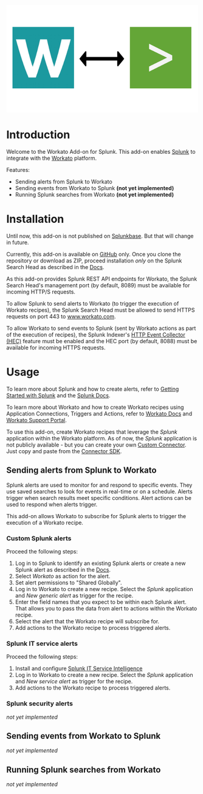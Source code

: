 ![](static/screenshot.png)

# Introduction

Welcome to the Workato Add-on for Splunk. This add-on enables [Splunk](https://www.splunk.com/) to integrate with the [Workato](https://www.workato.com/) platform.

Features:
- Sending alerts from Splunk to Workato
- Sending events from Workato to Splunk **(not yet implemented)**
- Running Splunk searches from Workato **(not yet implemented)**

# Installation

Until now, this add-on is not published on [Splunkbase](splunkbase.splunk.com). But that will change in future.

Currently, this add-on is available on [GitHub](https://github.com/hovu96/workato_addon_for_splunk) only. Once you clone the repository or download as ZIP, proceed installation *only* on the Splunk Search Head as described in the [Docs](http://docs.splunk.com/Documentation/AddOns/released/Overview/Distributedinstall#Search_heads).

As this add-on provides Splunk REST API endpoints for Workato, the Splunk Search Head's management port (by default, 8089) must be available for incoming HTTP/S requests.

To allow Splunk to send alerts to Workato (to trigger the execution of Workato recipes), the Splunk Search Head must be allowed to send HTTPS requests on port 443 to www.workato.com.

To allow Workato to send events to Splunk (sent by Workato actions as part of the execution of recipes), the Splunk Indexer's [HTTP Event Collector (HEC)](http://dev.splunk.com/view/event-collector/SP-CAAAE6M) feature must be enabled and the HEC port (by default, 8088) must be available for incoming HTTPS requests.

# Usage

To learn more about Splunk and how to create alerts, refer to [Getting Started with Splunk](https://www.splunk.com/en_us/resources/getting-started.html) and the [Splunk Docs](http://docs.splunk.com/Documentation/Splunk/latest).

To learn more about Workato and how to create Workato recipes using Application Connections, Triggers and Actions, refer to [Workato Docs](http://resources.workato.com/how-it-works/) and [Workato Support Portal](https://support.workato.com/support/home).

To use this add-on, create Workato recipes that leverage the *Splunk* application within the Workato platform. As of now, the *Splunk* application is not publicly available - but you can create your own [Custom Connector](https://www.workato.com/custom_adapters). Just copy and paste from the [Connector SDK](https://github.com/workato/connector_sdk/blob/master/basic_auth/splunk_connector.rb).

## Sending alerts from Splunk to Workato

Splunk alerts are used to monitor for and respond to specific events. They use saved searches to look for events in real-time or on a schedule. Alerts trigger when search results meet specific conditions. Alert actions can be used to respond when alerts trigger.

This add-on allows Workato to subscribe for Splunk alerts to trigger the execution of a Workato recipe.

### Custom Splunk alerts

Proceed the following steps:

1. Log in to Splunk to identify an existing Splunk alerts or create a new Splunk alert as described in the [Docs](http://docs.splunk.com/Documentation/Splunk/latest/Alert/AlertWorkflowOverview).
2. Select *Workato* as action for the alert.
3. Set alert permissions to "Shared Globally".
4. Log in to Workato to create a new recipe. Select the *Splunk* application and *New generic alert* as trigger for the recipe.
5. Enter the field names that you expect to be within each Splunk alert. That allows you to pass the data from alert to actions within the Workato recipe.
6. Select the alert that the Workato recipe will subscribe for.
7. Add actions to the Workato recipe to process triggered alerts.

### Splunk IT service alerts

Proceed the following steps:

1. Install and configure [Splunk IT Service Intelligence](https://splunkbase.splunk.com/app/1841/)
3. Log in to Workato to create a new recipe. Select the *Splunk* application and *New service alert* as trigger for the recipe.
6. Add actions to the Workato recipe to process triggered alerts.

### Splunk security alerts

*not yet implemented*

## Sending events from Workato to Splunk

*not yet implemented*

## Running Splunk searches from Workato

*not yet implemented*
